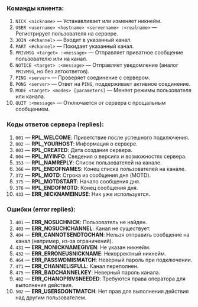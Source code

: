 
### **Команды клиента:**
1. `NICK <nickname>` — Устанавливает или изменяет никнейм.  
2. `USER <username> <hostname> <servername> :<realname>` — Регистрирует пользователя на сервере.  
3. `JOIN <#channel>` — Входит в указанный канал.  
4. `PART <#channel>` — Покидает указанный канал.  
5. `PRIVMSG <target> :<message>` — Отправляет приватное сообщение пользователю или на канал.  
6. `NOTICE <target> :<message>` — Отправляет уведомление (аналог `PRIVMSG`, но без автоответов).  
7. `PING <server>` — Проверяет соединение с сервером.  
8. `PONG <server>` — Ответ на `PING`, поддерживает активное соединение.  
9. `MODE <target> <modes> [parameters]` — Меняет режимы пользователя или канала.  
10. `QUIT :<message>` — Отключается от сервера с прощальным сообщением.  

### **Коды ответов сервера (replies):**
1. `001` — **RPL_WELCOME**: Приветствие после успешного подключения.  
2. `002` — **RPL_YOURHOST**: Информация о сервере.  
3. `003` — **RPL_CREATED**: Дата создания сервера.  
4. `004` — **RPL_MYINFO**: Сведения о версиях и возможностях сервера.  
5. `353` — **RPL_NAMREPLY**: Список пользователей на канале.  
6. `366` — **RPL_ENDOFNAMES**: Конец списка пользователей на канале.  
7. `372` — **RPL_MOTD**: Строка из сообщения дня (MOTD).  
8. `375` — **RPL_MOTDSTART**: Начало сообщения дня.  
9. `376` — **RPL_ENDOFMOTD**: Конец сообщения дня.  
10. `433` — **ERR_NICKNAMEINUSE**: Ник уже используется.  

### **Ошибки (error replies):**
1. `401` — **ERR_NOSUCHNICK**: Пользователь не найден.  
2. `403` — **ERR_NOSUCHCHANNEL**: Канал не существует.  
3. `404` — **ERR_CANNOTSENDTOCHAN**: Нельзя отправить сообщение на канал (например, из-за ограничений).  
4. `431` — **ERR_NONICKNAMEGIVEN**: Не указан никнейм.  
5. `432` — **ERR_ERRONEUSNICKNAME**: Некорректный никнейм.  
6. `464` — **ERR_PASSWDMISMATCH**: Неверный пароль при подключении.  
7. `471` — **ERR_CHANNELISFULL**: Канал переполнен.  
8. `475` — **ERR_BADCHANNELKEY**: Неверный пароль канала.  
9. `482` — **ERR_CHANOPRIVSNEEDED**: Требуются права оператора для выполнения действия.  
10. `502` — **ERR_USERSDONTMATCH**: Нет прав для выполнения действия над другим пользователем.  
